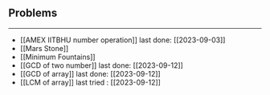 ## Problems
---
- [[AMEX IITBHU number operation]] last done: [[2023-09-03]]
- [[Mars Stone]]
- [[Minimum Fountains]]
- [[GCD of two number]] last done: [[2023-09-12]]
- [[GCD of array]] last done: [[2023-09-12]]
- [[LCM of array]] last tried : [[2023-09-12]]